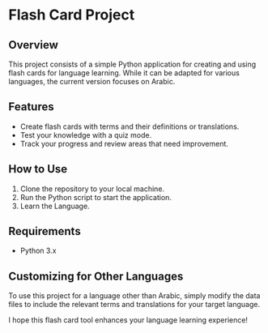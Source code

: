 # Flash Card Project

## Overview
This project consists of a simple Python application for creating and using flash cards for language learning. While it can be adapted for various languages, the current version focuses on Arabic.

## Features
- Create flash cards with terms and their definitions or translations.
- Test your knowledge with a quiz mode.
- Track your progress and review areas that need improvement.

## How to Use
1. Clone the repository to your local machine.
2. Run the Python script to start the application.
3. Learn the Language.

## Requirements
- Python 3.x

## Customizing for Other Languages
To use this project for a language other than Arabic, simply modify the data files to include the relevant terms and translations for your target language.

I hope this flash card tool enhances your language learning experience!